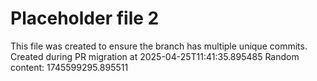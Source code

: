 # Placeholder file 2
This file was created to ensure the branch has multiple unique commits.
Created during PR migration at 2025-04-25T11:41:35.895485
Random content: 1745599295.895511